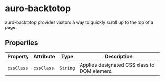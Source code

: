 # auro-backtotop

auro-backtotop provides visitors a way to quickly scroll up to the top of a page.

## Properties

| Property   | Attribute  | Type     | Description                                  |
|------------|------------|----------|----------------------------------------------|
| `cssClass` | `cssClass` | `String` | Applies designated CSS class to DOM element. |
